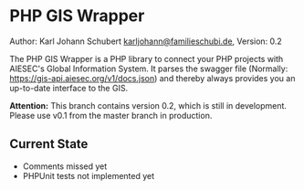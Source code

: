 # PHP GIS Wrapper
Author: Karl Johann Schubert <karljohann@familieschubi.de>, Version: 0.2

The PHP GIS Wrapper is a PHP library to connect your PHP projects with AIESEC's Global Information System. It parses the swagger file (Normally: https://gis-api.aiesec.org/v1/docs.json) and thereby always provides you an up-to-date interface to the GIS.

<b>Attention:</b> This branch contains version 0.2, which is still in development. Please use v0.1 from the master branch in production.

## Current State
- Comments missed yet
- PHPUnit tests not implemented yet